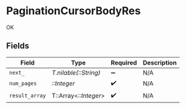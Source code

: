 # PaginationCursorBodyRes

OK


## Fields

| Field                 | Type                  | Required              | Description           |
| --------------------- | --------------------- | --------------------- | --------------------- |
| `next_`               | *T.nilable(::String)* | :heavy_minus_sign:    | N/A                   |
| `num_pages`           | *::Integer*           | :heavy_check_mark:    | N/A                   |
| `result_array`        | T::Array<*::Integer*> | :heavy_check_mark:    | N/A                   |